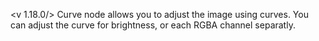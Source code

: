 <v 1.18.0/>
Curve node allows you to adjust the image using curves. You can adjust the curve for brightness, or each RGBA channel separatly.